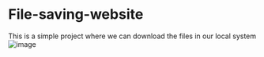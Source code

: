 # File-saving-website
This is a simple  project where we can download the files in our local system 
![image](https://user-images.githubusercontent.com/92638590/223060942-77113a64-3130-4c30-9c47-938f81556a29.png)
